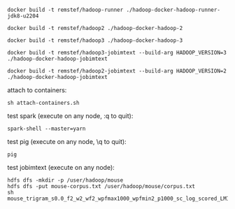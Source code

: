 ```

docker build -t remstef/hadoop-runner ./hadoop-docker-hadoop-runner-jdk8-u2204

docker build -t remstef/hadoop2 ./hadoop-docker-hadoop-2

docker build -t remstef/hadoop3 ./hadoop-docker-hadoop-3

docker build -t remstef/hadoop3-jobimtext --build-arg HADOOP_VERSION=3 ./hadoop-docker-hadoop-jobimtext

docker build -t remstef/hadoop2-jobimtext --build-arg HADOOP_VERSION=2 ./hadoop-docker-hadoop-jobimtext
```

attach to containers:
```
sh attach-containers.sh
```

test spark (execute on any node, :q to quit):
```
spark-shell --master=yarn
```

test pig (execute on any node, \q to quit):
```
pig
```

test jobimtext (execute on any node):
```
hdfs dfs -mkdir -p /user/hadoop/mouse
hdfs dfs -put mouse-corpus.txt /user/hadoop/mouse/corpus.txt
sh mouse_trigram_s0.0_f2_w2_wf2_wpfmax1000_wpfmin2_p1000_sc_log_scored_LMI_simsort_ms_2_l200.sh
```

